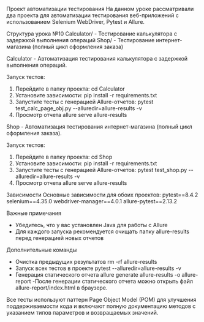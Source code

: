 Проект автоматизации тестирования
На данном уроке рассматривали два проекта для автоматизации тестирования веб-приложений с использованием Selenium WebDriver, Pytest и Allure.

Структура урока №10
Calculator/ - Тестирование калькулятора с задержкой выполнения операций
Shop/ - Тестирование интернет-магазина (полный цикл оформления заказа)

Calculator - Автоматизация тестирования калькулятора с задержкой выполнения операций.

Запуск тестов:
1. Перейдите в папку проекта:
cd Calculator
2. Установите зависимости:
pip install -r requirements.txt
3. Запустите тесты с генерацией Allure-отчетов:
pytest test_calc_page_obj.py --alluredir=allure-results -v
4. Просмотр отчета
allure serve allure-results

Shop - Автоматизация тестирования интернет-магазина (полный цикл оформления заказа).

Запуск тестов:
1. Перейдите в папку проекта:
cd Shop
2. Установите зависимости:
pip install -r requirements.txt
3. Запустите тесты с генерацией Allure-отчетов:
pytest test_shop.py --alluredir=allure-results -v
4. Просмотр отчета
allure serve allure-results


Зависимости
Основные зависимости для обоих проектов:
pytest==8.4.2
selenium==4.35.0
webdriver-manager==4.0.1
allure-pytest==2.13.2

Важные примечания
- Убедитесь, что у вас установлен Java для работы с Allure
- Для каждого запуска рекомендуется очищать папку allure-results перед генерацией новых отчетов

Дополнительные команды
* Очистка предыдущих результатов
rm -rf allure-results
* Запуск всех тестов в проекте
pytest --alluredir=allure-results -v
* Генерация статического отчета
allure generate allure-results -o allure-report
-После генерации статического отчета можно открыть файл allure-report/index.html в браузере.

Все тесты используют паттерн Page Object Model (POM) для улучшения поддерживаемости кода и включают полную документацию методов с указанием типов параметров и возвращаемых значений.